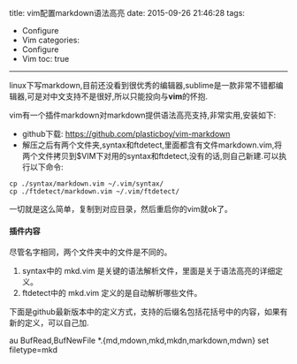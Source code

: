 title: vim配置markdown语法高亮
date: 2015-09-26 21:46:28
tags:
- Configure
- Vim
categories: 
- Configure
- Vim 
toc: true
 
---

linux下写markdown,目前还没看到很优秀的编辑器,sublime是一款非常不错都编辑器,可是对中文支持不是很好,所以只能投向与**vim**的怀抱.

<!--more-->

vim有一个插件markdown对markdown提供语法高亮支持,非常实用,安装如下:

* github下载: <https://github.com/plasticboy/vim-markdown> 
* 解压之后有两个文件夹,syntax和ftdetect,里面都含有文件markdown.vim,将两个文件拷贝到$VIM下对用的syntax和ftdetect,没有的话,则自己新建.可以执行以下命令:
```
cp ./syntax/markdown.vim ~/.vim/syntax/
cp ./ftdetect/markdown.vim ~/.vim/ftdetect/ 
```

一切就是这么简单，复制到对应目录，然后重启你的vim就ok了。

#### 插件内容
 
尽管名字相同，两个文件夹中的文件是不同的。
   1.  syntax中的 mkd.vim 是关键的语法解析文件，里面是关于语法高亮的详细定义。
   2. ftdetect中的 mkd.vim 定义的是自动解析哪些文件。

   下面是github最新版本中的定义方式，支持的后缀名包括花括号中的内容，如果有新的定义，可以自己加.

   au BufRead,BufNewFile *.{md,mdown,mkd,mkdn,markdown,mdwn}   set filetype=mkd 


